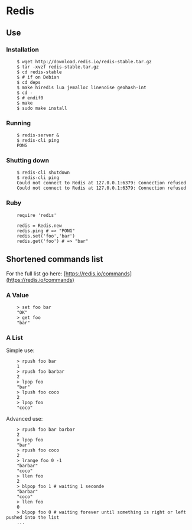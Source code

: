 # Redis

## Use

### Installation

```
    $ wget http://download.redis.io/redis-stable.tar.gz
    $ tar -xvzf redis-stable.tar.gz
    $ cd redis-stable
    $ # if on Debian
    $ cd deps
    $ make hiredis lua jemalloc linenoise geohash-int
    $ cd -
    $ # endif0
    $ make
    $ sudo make install
```

### Running

```
    $ redis-server &
    $ redis-cli ping
    PONG
```

### Shutting down

```
    $ redis-cli shutdown
    $ redis-cli ping
    Could not connect to Redis at 127.0.0.1:6379: Connection refused
    Could not connect to Redis at 127.0.0.1:6379: Connection refused
```

### Ruby

```
    require 'redis'
    
    redis = Redis.new
    redis.ping # => "PONG"
    redis.set('foo','bar')
    redis.get('foo') # => "bar"
```

## Shortened commands list

For the full list go here: [https://redis.io/commands](https://redis.io/commands)

### A Value

```
    > set foo bar
    "OK"
    > get foo
    "bar"
```

### A List

Simple use:

```
    > rpush foo bar
    1
    > rpush foo barbar
    2
    > lpop foo
    "bar"
    > lpush foo coco
    2
    > lpop foo
    "coco"
```

Advanced use:

```
    > rpush foo bar barbar
    2
    > lpop foo
    "bar"
    > rpush foo coco
    2
    > lrange foo 0 -1
    "barbar"
    "coco"
    > llen foo
    2
    > blpop foo 1 # waiting 1 seconde
    "barbar"
    "coco"
    > llen foo
    0
    > blpop foo 0 # waiting forever until something is right or left pushed into the list
    ...
```